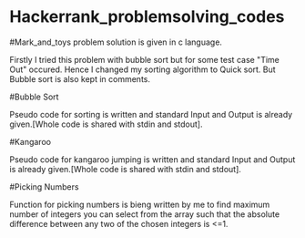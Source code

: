 # Hackerrank_problemsolving_codes

#Mark_and_toys problem solution is given in c language.


Firstly I tried this problem with bubble sort but for some test case "Time Out" occured.
Hence I changed my sorting algorithm to Quick sort.
But Bubble sort is also kept in comments. 

#Bubble Sort

Pseudo code for sorting is written and standard Input and Output is already given.[Whole code is shared with stdin and stdout].

#Kangaroo

Pseudo code for kangaroo jumping is written and standard Input and Output is already given.[Whole code is shared with stdin and stdout].

#Picking Numbers

Function for picking numbers is bieng written by me to find maximum number of integers you can select from the array
such that the absolute difference between any two of the chosen integers is <=1.

